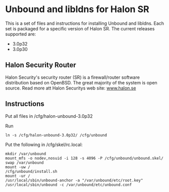 Unbound and libldns for Halon SR
================================

This is a set of files and instructions for installing Unbound and libldns. Each set is packaged for a specific version of Halon SR. The current releases supported are:

 * 3.0p32
 * 3.0p30

Halon Security Router
---------------------
  Halon Security's security router (SR) is a firewall/router software distribution based on OpenBSD. 
  The great majority of the system is open source. Read more att Halon Securitys web site: www.halon.se


Instructions
------------
Put all files in /cfg/halon-unbound-3.0p32
  
Run 

    ln -s /cfg/halon-unbound-3.0p32/ /cfg/unbound
  
  Put the following in /cfg/skel/rc.local:
  
    mkdir /var/unbound
    mount_mfs -o nodev,nosuid -i 128 -s 4096 -P /cfg/unbound/unbound.skel/ swap /var/unbound
    mount -uw /
    /cfg/unbound/install.sh
    mount -ur /
    /usr/local/sbin/unbound-anchor -a "/var/unbound/etc/root.key"
    /usr/local/sbin/unbound -c /var/unbound/etc/unbound.conf
